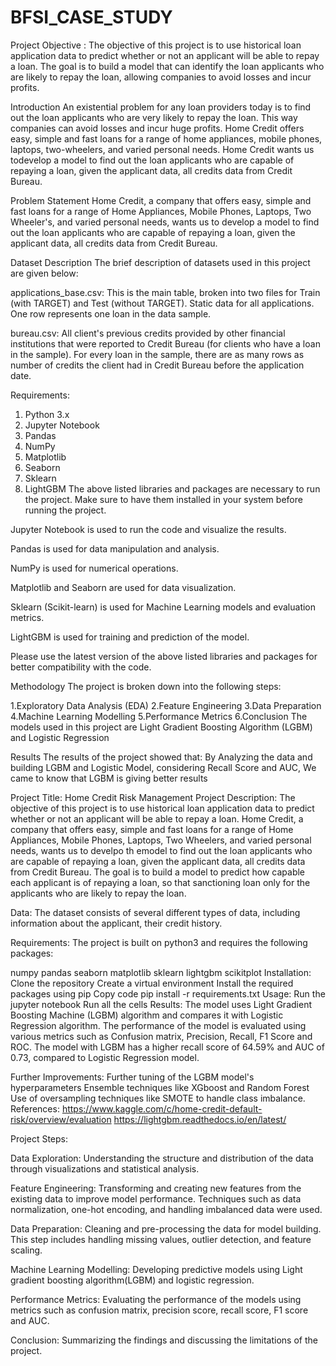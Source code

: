 # BFSI_CASE_STUDY
Project Objective :
The objective of this project is to use historical loan application data to predict whether or not an applicant will be able to repay a loan. The goal is to build a model that can identify the loan applicants who are likely to repay the loan, allowing companies to avoid losses and incur profits.

Introduction
An existential problem for any loan providers today is to find out the loan applicants who are very likely to repay the loan. This way companies can avoid losses and incur huge profits. Home Credit offers easy, simple and fast loans for a range of home appliances, mobile phones, laptops, two-wheelers, and varied personal needs. Home Credit wants us todevelop a model to find out the loan applicants who are capable of repaying a loan, given the applicant data, all credits data from Credit Bureau.

Problem Statement
Home Credit, a company that offers easy, simple and fast loans for a range of Home Appliances, Mobile Phones, Laptops, Two Wheeler's, and varied personal needs, wants us to develop a model to find out the loan applicants who are capable of repaying a loan, given the applicant data, all credits data from Credit Bureau.

Dataset Description
The brief description of datasets used in this project are given below:

applications_base.csv:
This is the main table, broken into two files for Train (with TARGET) and Test (without TARGET). Static data for all applications. One row represents one loan in the data sample.

bureau.csv:
All client's previous credits provided by other financial institutions that were reported to Credit Bureau (for clients who have a loan in the sample). For every loan in the sample, there are as many rows as number of credits the client had in Credit Bureau before the application date.


Requirements:
1. Python 3.x
2. Jupyter Notebook
3. Pandas
4. NumPy
5. Matplotlib
6. Seaborn
7. Sklearn
8. LightGBM
The above listed libraries and packages are necessary to run the project. Make sure to have them installed in your system before running the project.

Jupyter Notebook is used to run the code and visualize the results.

Pandas is used for data manipulation and analysis.

NumPy is used for numerical operations.

Matplotlib and Seaborn are used for data visualization.

Sklearn (Scikit-learn) is used for Machine Learning models and evaluation metrics.

LightGBM is used for training and prediction of the model.

Please use the latest version of the above listed libraries and packages for better compatibility with the code.

Methodology
The project is broken down into the following steps:

1.Exploratory Data Analysis (EDA)
2.Feature Engineering
3.Data Preparation
4.Machine Learning Modelling
5.Performance Metrics
6.Conclusion
The models used in this project are Light Gradient Boosting Algorithm (LGBM) and Logistic Regression

Results
The results of the project showed that: By Analyzing the data and building LGBM and Logistic Model, considering Recall Score and AUC, We came to know that LGBM is giving better results



Project Title: Home Credit Risk Management Project Description: The objective of this project is to use historical loan application data to predict whether or not an applicant will be able to repay a loan. Home Credit, a company that offers easy, simple and fast loans for a range of Home Appliances, Mobile Phones, Laptops, Two Wheelers, and varied personal needs, wants us to develpo th emodel to find out the loan applicants who are capable of repaying a loan, given the applicant data, all credits data from Credit Bureau. The goal is to build a model to predict how capable each applicant is of repaying a loan, so that sanctioning loan only for the applicants who are likely to repay the loan.

Data: The dataset consists of several different types of data, including information about the applicant, their credit history.

Requirements: The project is built on python3 and requires the following packages:

numpy pandas seaborn matplotlib sklearn lightgbm scikitplot Installation: Clone the repository Create a virtual environment Install the required packages using pip Copy code pip install -r requirements.txt Usage: Run the jupyter notebook Run all the cells Results: The model uses Light Gradient Boosting Machine (LGBM) algorithm and compares it with Logistic Regression algorithm. The performance of the model is evaluated using various metrics such as Confusion matrix, Precision, Recall, F1 Score and ROC. The model with LGBM has a higher recall score of 64.59% and AUC of 0.73, compared to Logistic Regression model.

Further Improvements: Further tuning of the LGBM model's hyperparameters Ensemble techniques like XGboost and Random Forest Use of oversampling techniques like SMOTE to handle class imbalance. References: https://www.kaggle.com/c/home-credit-default-risk/overview/evaluation https://lightgbm.readthedocs.io/en/latest/ 

Project Steps:

Data Exploration: Understanding the structure and distribution of the data through visualizations and statistical analysis.

Feature Engineering: Transforming and creating new features from the existing data to improve model performance. Techniques such as data normalization, one-hot encoding, and handling imbalanced data were used.

Data Preparation: Cleaning and pre-processing the data for model building. This step includes handling missing values, outlier detection, and feature scaling.

Machine Learning Modelling: Developing predictive models using Light gradient boosting algorithm(LGBM) and logistic regression.

Performance Metrics: Evaluating the performance of the models using metrics such as confusion matrix, precision score, recall score, F1 score and AUC.

Conclusion: Summarizing the findings and discussing the limitations of the project.
